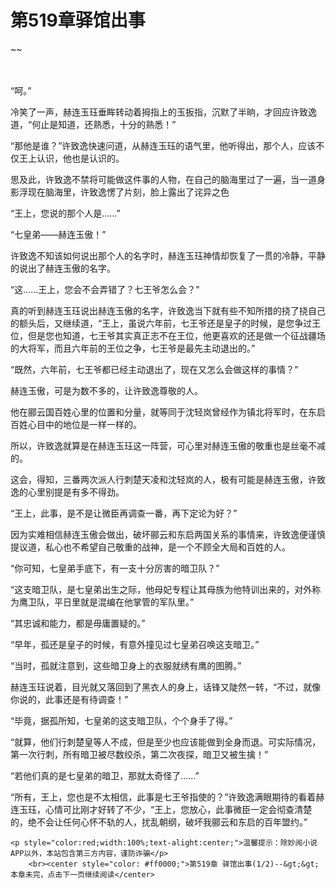 # 第519章驿馆出事
~~
    	    <p name="pagetop" href="javascript:void(0);" onclick="return false" style="line-height: 35px;padding: 10px;color: #333;"> </p><p>“呵。”</p><p>冷笑了一声，赫连玉珏垂眸转动着拇指上的玉扳指，沉默了半晌，才回应许致逸道，“何止是知道，还熟悉，十分的熟悉！”</p><p>“那他是谁？”许致逸快速问道，从赫连玉珏的语气里，他听得出，那个人，应该不仅王上认识，他也是认识的。</p><p>思及此，许致逸不禁将可能做这件事的人物，在自己的脑海里过了一遍，当一道身影浮现在脑海里，许致逸愣了片刻，脸上露出了诧异之色</p><p>“王上，您说的那个人是……”</p><p>“七皇弟——赫连玉傲！”</p><p>许致逸不知该如何说出那个人的名字时，赫连玉珏神情却恢复了一贯的冷静，平静的说出了赫连玉傲的名字。</p><p>“这……王上，您会不会弄错了？七王爷怎么会？”</p><p>真的听到赫连玉珏说出赫连玉傲的名字，许致逸当下就有些不知所措的挠了挠自己的额头后，又继续道，“王上，虽说六年前，七王爷还是皇子的时候，是您争过王位，但是您也知道，七王爷其实真正志不在王位，他更喜欢的还是做一个征战疆场的大将军，而且六年前的王位之争，七王爷是最先主动退出的。”</p><p>“既然，六年前，七王爷都已经主动退出了，现在又怎么会做这样的事情？”</p><p>赫连玉傲，可是为数不多的，让许致逸尊敬的人。</p><p>他在郦云国百姓心里的位置和分量，就等同于沈轻岚曾经作为镇北将军时，在东启百姓心目中的地位是一样一样的。</p><p>所以，许致逸就算是在赫连玉珏这一阵营，可心里对赫连玉傲的敬重也是丝毫不减的。</p><p>这会，得知，三番两次派人行刺楚天凌和沈轻岚的人，极有可能是赫连玉傲，许致逸的心里别提是有多不得劲。</p><p>“王上，此事，是不是让微臣再调查一番，再下定论为好？”</p><p>因为实难相信赫连玉傲会做出，破坏郦云和东启两国关系的事情来，许致逸便谨慎提议道，私心也不希望自己敬重的战神，是一个不顾全大局和百姓的人。</p><p>“你可知，七皇弟手底下，有一支十分厉害的暗卫队？”</p><p>“这支暗卫队，是七皇弟出生之际，他母妃专程让其母族为他特训出来的，对外称为鹰卫队，平日里就是混编在他掌管的军队里。”</p><p>“其忠诚和能力，都是毋庸置疑的。”</p><p>“早年，孤还是皇子的时候，有意外撞见过七皇弟召唤这支暗卫。”</p><p>“当时，孤就注意到，这些暗卫身上的衣服就绣有鹰的图腾。”</p><p>赫连玉珏说着，目光就又落回到了黑衣人的身上，话锋又陡然一转，“不过，就像你说的，此事还是有待调查！”</p><p>“毕竟，据孤所知，七皇弟的这支暗卫队，个个身手了得。”</p><p>“就算，他们行刺楚皇等人不成，但是至少也应该能做到全身而退。可实际情况，第一次行刺，所有暗卫被尽数绞杀，第二次夜探，暗卫又被生擒！”</p><p>“若他们真的是七皇弟的暗卫，那就太奇怪了……”</p><p>“所有，王上，您也是不太相信，此事是七王爷指使的？”许致逸满眼期待的看着赫连玉珏，心情可比刚才好转了不少，“王上，您放心，此事微臣一定会彻查清楚的，绝不会让任何心怀不轨的人，扰乱朝纲，破坏我郦云和东启的百年盟约。”</p>
    	
   	<p style="color:red;width:100%;text-alight:center;">温馨提示：除妙阅小说APP以外，本站包含第三方内容，谨防诈骗</p>
    	<br><center style="color: #ff0000;">第519章 驿馆出事(1/2)--&gt;&gt;本章未完，点击下一页继续阅读</center>
    	